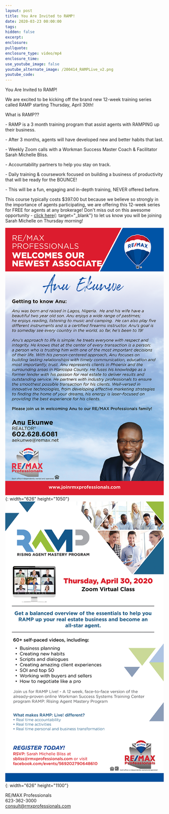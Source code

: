 ```yaml
---
layout: post
title: You Are Invited to RAMP!
date: 2020-03-23 00:00:00
tags:
hidden: false
excerpt:
enclosure:
pullquote:
enclosure_type: video/mp4
enclosure_time:
use_youtube_image: false
youtube_alternate_image: /200414_RAMPLive_v2.png
youtube_code:
---
```


You Are Invited to RAMP\!

We are excited to be kicking off the brand new 12-week training series called RAMP starting Thursday, April 30th\!

What is RAMP??

\- RAMP is a 3 month training program that assist agents with RAMPING up their business.

\- After 3 months, agents will have developed new and better habits that last.

\- Weekly Zoom calls with a Workman Success Master Coach & Facilitator Sarah Michelle Bliss.

\- Accountability partners to help you stay on track.

\- Daily training & coursework focused on building a business of productivity that will be ready for the BOUNCE\!

\- This will be a fun, engaging and in-depth training, NEVER offered before.

This course typically costs $397.00 but because we believe so strongly in the importance of agents participating, we are offering this 12-week series for FREE for agents at any brokerage\! Don't miss out on this awesome opportunity - [click here](https://www.facebook.com/events/569202790648610/){: target="_blank"} to let us know you will be joining Sarah Michelle on Thursday morning\!

![](/uploads/anu-ekunwe.png){: width="626" height="1050"}![](/200414_RAMPLive_v2.png){: width="626" height="1100"}

RE/MAX Professionals<br>623-362-3000<br>consult@rmxprofessionals.com